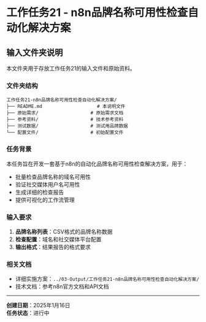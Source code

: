 # 工作任务21 - n8n品牌名称可用性检查自动化解决方案

## 输入文件夹说明

本文件夹用于存放工作任务21的输入文件和原始资料。

### 文件夹结构

```
工作任务21-n8n品牌名称可用性检查自动化解决方案/
├── README.md                    # 本说明文件
├── 原始需求/                   # 原始需求文档
├── 参考资料/                   # 技术参考资料
├── 测试数据/                   # 测试用品牌数据
└── 配置文件/                   # 初始配置文件
```

### 任务背景

本任务旨在开发一套基于n8n的自动化品牌名称可用性检查解决方案，用于：
- 批量检查品牌名称的域名可用性
- 验证社交媒体用户名可用性
- 生成详细的检查报告
- 提供可视化的工作流管理

### 输入要求

1. **品牌名称列表**：CSV格式的品牌名称数据
2. **检查配置**：域名和社交媒体平台配置
3. **输出格式**：结果报告的格式要求

### 相关文档

- 详细实施方案：`../03-Output/工作任务21-n8n品牌名称可用性检查自动化解决方案/`
- 技术文档：参考n8n官方文档和API文档

---

**创建日期**：2025年1月16日  
**任务状态**：进行中